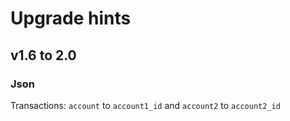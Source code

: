 # Upgrade hints

## v1.6 to 2.0

### Json

Transactions: `account` to `account1_id` and `account2` to `account2_id`
